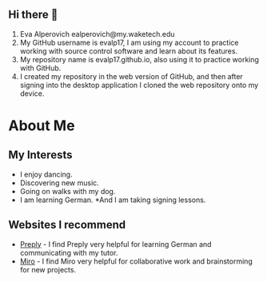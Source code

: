 ## Hi there 👋

<!--
**evalp17/evalp17** is a ✨ _special_ ✨ repository because its `README.md` (this file) appears on your GitHub profile.
-->

<ol>
<li> Eva Alperovich ealperovich@my.waketech.edu </li>
<li> My GitHub username is evalp17, I am using my account to practice working with source control software and learn about its features.</li>
<li> My repository name is evalp17.github.io, also using it to practice working with GitHub.</li>
<li> I created my repository in the web version of GitHub, and then after signing into the desktop application I cloned the web repository onto my device.</li>
</ol>


# About Me
## My Interests
* I enjoy dancing.
* Discovering new music.
* Going on walks with my dog.
* I am learning German.
*And I am taking signing lessons.
## Websites I recommend
* [Preply](https://preply.com/en/home) - I find Preply very helpful for learning German and communicating with my tutor.
* [Miro](https://miro.com/) - I find Miro very helpful for collaborative work and brainstorming for new projects.
